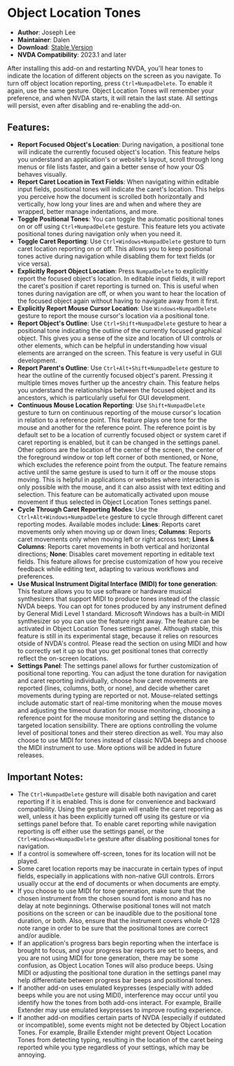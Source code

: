 # Object Location Tones

* **Author**: Joseph Lee
* **Maintainer**: Dalen
* **Download**: [Stable Version][1]
* **NVDA Compatibility**: 2023.1 and later

After installing this add-on and restarting NVDA, you'll hear tones to indicate the location of different objects on the screen as you navigate. To turn off object location reporting, press `Ctrl+NumpadDelete`. To enable it again, use the same gesture. Object Location Tones will remember your preference, and when NVDA starts, it will retain the last state. All settings will persist, even after disabling and re-enabling the add-on.

## Features:

* **Report Focused Object's Location**: During navigation, a positional tone will indicate the currently focused object's location. This feature helps you understand an application's or website's layout, scroll through long menus or file lists faster, and gain a better sense of how your OS behaves visually.
* **Report Caret Location in Text Fields**: When navigating within editable input fields, positional tones will indicate the caret's location. This helps you perceive how the document is scrolled both horizontally and vertically, how long your lines are and when and where they are wrapped, better manage indentations, and more.
* **Toggle Positional Tones**: You can toggle the automatic positional tones on or off using `Ctrl+NumpadDelete` gesture. This feature lets you activate positional tones during navigation only when you need it.
* **Toggle Caret Reporting**: Use `Ctrl+Windows+NumpadDelete` gesture to turn caret location reporting on or off. This allows you to keep positional tones active during navigation while disabling them for text fields (or vice versa).
* **Explicitly Report Object Location**: Press `NumpadDelete` to explicitly report the focused object's location. In editable input fields, it will report the caret's position if caret reporting is turned on. This is useful when tones during navigation are off, or when you want to hear the location of the focused object again without having to navigate away from it first.
* **Explicitly Report Mouse Cursor Location**: Use `Windows+NumpadDelete` gesture to report the mouse cursor's location via a positional tone.
* **Report Object's Outline**: Use `Ctrl+Shift+NumpadDelete` gesture to hear a positional tone indicating the outline of the currently focused graphical object. This gives you a sense of the size and location of UI controls or other elements, which can be helpful in understanding how visual elements are arranged on the screen. This feature is very useful in GUI development.
* **Report Parent's Outline**: Use `Ctrl+Alt+Shift+NumpadDelete` gesture to hear the outline of the currently focused object's parent. Pressing it multiple times moves further up the ancestry chain. This feature helps you understand the relationships between the focused object and its ancestors, which is particularly useful for GUI development.
* **Continuous Mouse Location Reporting**: Use `Shift+NumpadDelete` gesture to turn on continuous reporting of the mouse cursor's location in relation to a reference point. This feature plays one tone for the mouse and another for the reference point. The reference point is by default set to be a location of currently focused object or system caret if caret reporting is enabled, but it can be changed in the settings panel. Other options are the location of the center of the screen, the center of the foreground window or top left corner of both mentioned, or None, which excludes the reference point from the output. The feature remains active until the same gesture is used to turn it off or the mouse stops moving. This is helpful in applications or websites where interaction is only possible with the mouse, and it can also assist with text editing and selection. This feature can be automatically activated upon mouse movement if thus selected in Object Location Tones settings panel.
* **Cycle Through Caret Reporting Modes**: Use the `Ctrl+Alt+Windows+NumpadDelete` gesture to cycle through different caret reporting modes. Available modes include: **Lines**: Reports caret movements only when moving up or down lines; **Columns**: Reports caret movements only when moving left or right across text; **Lines & Columns**: Reports caret movements in both vertical and horizontal directions; **None**: Disables caret movement reporting in editable text fields. This feature allows for precise customization of how you receive feedback while editing text, adapting to various workflows and preferences.
* **Use Musical Instrument Digital Interface (MIDI) for tone generation**: This feature allows you to use software or hardware musical synthesizers that support MIDI to produce tones instead of the classic NVDA beeps. You can opt for tones produced by any instrument defined by General Midi Level 1 standard. Microsoft Windows has a built-in MIDI synthesizer so you can use the feature right away. The feature can be activated in Object Location Tones settings panel. Although stable, this feature is still in its experimental stage, because it relies on resources otside of NVDA's control. Please read the section on using MIDI and how to correctly set it up so that you get positional tones that correctly reflect the on-screen locations.
* **Settings Panel**: The settings panel allows for further customization of positional tone reporting. You can adjust the tone duration for navigation and caret reporting individually, choose how caret movements are reported (lines, columns, both, or none), and decide whether caret movements during typing are reported or not. Mouse-related settings include automatic start of real-time monitoring when the mouse moves and adjusting the timeout duration for mouse monitoring, choosing a reference point for the mouse monitoring and setting the distance to targeted location sensibility. There are options controlling the volume level of positional tones and their stereo direction as well. You may also choose to use MIDI for tones instead of classic NVDA beeps and choose the MIDI instrument to use. More options will be added in future releases.

## Important Notes:

* The `Ctrl+NumpadDelete` gesture will disable both navigation and caret reporting if it is enabled. This is done for convenience and backward compatibility. Using the gesture again will enable the caret reporting as well, unless it has been explicitly turned off using its gesture or via settings panel before that. To enable caret reporting while navigation reporting is off either use the settings panel, or the `Ctrl+Windows+NumpadDelete` gesture after disabling positional tones for navigation.
* If a control is somewhere off-screen, tones for its location will not be played.
* Some caret location reports may be inaccurate in certain types of input fields, especially in applications with non-native GUI controls. Errors usually occur at the end of documents or when documents are empty.
* If you choose to use MIDI for tone generation, make sure that the chosen instrument from the chosen sound font is mono and has no delay at note beginnings. Otherwise positional tones will not match positions on the screen or can be inaudible due to the positional tone duration, or both. Also, ensure that the instrument covers whole 0-128 note range in order to be sure that the positional tones are correct and/or audible.
* If an application's progress bars begin reporting when the interface is brought to focus, and your progress bar reports are set to beeps, and you are not using MIDI for tone generation, there may be some confusion, as Object Location Tones will also produce beeps. Using MIDI or adjusting the positional tone duration in the settings panel may help differentiate between progress bar beeps and positional tones.
* If another add-on uses emulated keypresses (especially with added beeps while you are not using MIDI), interference may occur until you identify how the tones from both add-ons interact. For example, Braille Extender may use emulated keypresses to improve routing experience.
* If another add-on modifies certain parts of NVDA (especially if outdated or incompatible), some events might not be detected by Object Location Tones. For example, Braille Extender might prevent Object Location Tones from detecting typing, resulting in the location of the caret being reported while you type regardless of your settings, which may be annoying.

[1]: https://github.com/dbernaca/objLocationTones/releases/25.1.0

